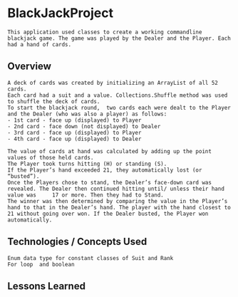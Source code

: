# BlackJackProject
	This application used classes to create a working commandline blackjack game. The game was played by the Dealer and the Player. Each had a hand of cards.


## Overview
	A deck of cards was created by initializing an ArrayList of all 52 cards.
	Each card had a suit and a value. Collections.Shuffle method was used to shuffle the deck of cards.
	To start the blackjack round,  two cards each were dealt to the Player and the Dealer (who was also a player) as follows:
	- 1st card - face up (displayed) to Player
	- 2nd card - face down (not displayed) to Dealer
	- 3rd card - face up (displayed) to Player
	- 4th card - face up (displayed) to Dealer
	
	The value of cards at hand was calculated by adding up the point values of those held cards.
	The Player took turns hitting (H) or standing (S).
	If the Player’s hand exceeded 21, they automatically lost (or “busted”).
	Once the Players chose to stand, the Dealer’s face-down card was revealed. The Dealer then continued hitting until/ unless their hand value was 	17 or more. Then they had to Stand.
	The winner was then determined by comparing the value in the Player’s hand to that in the Dealer’s hand. The player with the hand closest to 21 without going over won. If the Dealer busted, the Player won automatically.





## Technologies / Concepts Used
	Enum data type for constant classes of Suit and Rank
	For loop  and boolean





## Lessons Learned
	



